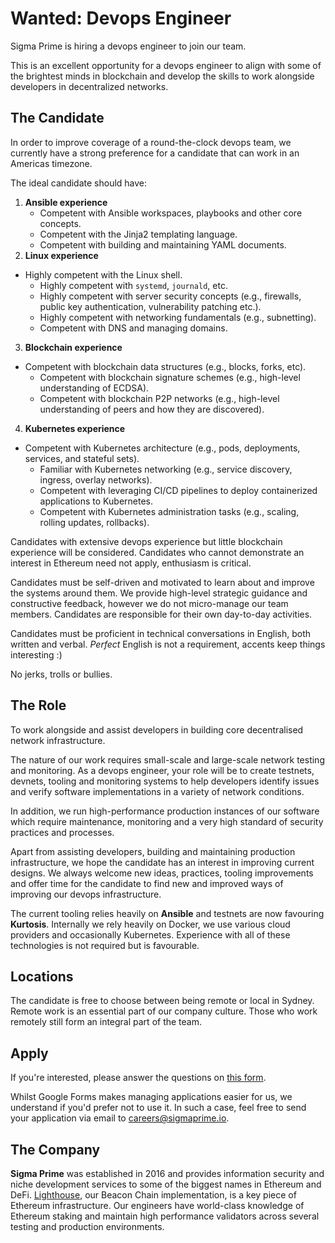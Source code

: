 # Wanted: Devops Engineer

Sigma Prime is hiring a devops engineer to join our team.

This is an excellent opportunity for a devops engineer to align with some of
the brightest minds in blockchain and develop the skills to work alongside
developers in decentralized networks.


## The Candidate

In order to improve coverage of a round-the-clock devops team, we currently
have a strong preference for a candidate that can work in an Americas timezone.

The ideal candidate should have:

1. **Ansible experience**
	- Competent with Ansible workspaces, playbooks and other core concepts.
	- Competent with the Jinja2 templating language.
	- Competent with building and maintaining YAML documents.
2. **Linux experience**
  - Highly competent with the Linux shell.
	- Highly competent with `systemd`, `journald`, etc.
	- Highly competent with server security concepts (e.g., firewalls, public
		key authentication, vulnerability patching etc.).
	- Highly competent with networking fundamentals (e.g., subnetting).
	- Competent with DNS and managing domains.
3. **Blockchain experience**
  - Competent with blockchain data structures (e.g., blocks, forks, etc).
	- Competent with blockchain signature schemes (e.g., high-level
		understanding of ECDSA).
	- Competent with blockchain P2P networks (e.g., high-level understanding of
		peers and how they are discovered).
4. **Kubernetes experience**
  - Competent with Kubernetes architecture (e.g., pods, deployments, services, and stateful sets).
	- Familiar with Kubernetes networking (e.g., service discovery, ingress, overlay networks).
	- Competent with leveraging CI/CD pipelines to deploy containerized applications to Kubernetes.
	- Competent with Kubernetes administration tasks (e.g., scaling, rolling updates, rollbacks).

Candidates with extensive devops experience but little blockchain experience
will be considered. Candidates who cannot demonstrate an interest in Ethereum
need not apply, enthusiasm is critical.

Candidates must be self-driven and motivated to learn about and improve the
systems around them. We provide high-level strategic guidance and constructive
feedback, however we do not micro-manage our team members. Candidates are
responsible for their own day-to-day activities.

Candidates must be proficient in technical conversations in English, both
written and verbal. *Perfect* English is not a requirement, accents keep things
interesting :)

No jerks, trolls or bullies.

## The Role

To work alongside and assist developers in building core decentralised
network infrastructure. 

The nature of our work requires small-scale and large-scale network testing and
monitoring. As a devops engineer, your role will be to create testnets,
devnets, tooling and monitoring systems to help developers identify issues and
verify software implementations in a variety of network conditions. 

In addition, we run high-performance production instances of our software which
require maintenance, monitoring and a very high standard of security practices and
processes.

Apart from assisting developers, building and maintaining production
infrastructure, we hope the candidate has an interest in improving current
designs. We always welcome new ideas, practices, tooling improvements and offer
time for the candidate to find new and improved ways of improving our devops
infrastructure. 

The current tooling relies heavily on **Ansible** and testnets are now favouring
**Kurtosis**. Internally we rely heavily on Docker, we use various cloud
providers and occasionally Kubernetes. Experience with all of these
technologies is not required but is favourable.

## Locations

The candidate is free to choose between being remote or local in Sydney. Remote
work is an essential part of our company culture. Those who work remotely still
form an integral part of the team.

## Apply

If you're interested, please answer the questions on [this
form](https://forms.gle/JscZg1LaAJGzaMEs6).

Whilst Google Forms makes managing applications easier for us, we understand if
you'd prefer not to use it. In such a case, feel free to send your application
via email to [careers@sigmaprime.io](mailto:careers@sigmaprime.io).

## The Company

**Sigma Prime** was established in 2016 and provides information security and
niche development services to some of the biggest names in Ethereum and DeFi.
[Lighthouse](https://github.com/sigp/lighthouse), our Beacon Chain
implementation, is a key piece of Ethereum infrastructure. Our engineers have
world-class knowledge of Ethereum staking and maintain high performance
validators across several testing and production environments.


